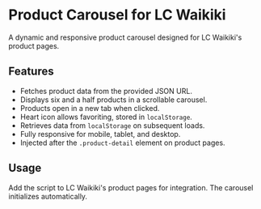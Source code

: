 # **Product Carousel for LC Waikiki**

A dynamic and responsive product carousel designed for LC Waikiki's product pages.

## **Features**
- Fetches product data from the provided JSON URL.
- Displays six and a half products in a scrollable carousel.
- Products open in a new tab when clicked.
- Heart icon allows favoriting, stored in `localStorage`.
- Retrieves data from `localStorage` on subsequent loads.
- Fully responsive for mobile, tablet, and desktop.
- Injected after the `.product-detail` element on product pages.

## **Usage**
Add the script to LC Waikiki's product pages for integration. The carousel initializes automatically.

